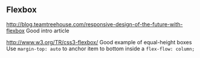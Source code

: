 
Flexbox
-------

http://blog.teamtreehouse.com/responsive-design-of-the-future-with-flexbox
Good intro article

http://www.w3.org/TR/css3-flexbox/
Good example of equal-height boxes
Use `margin-top: auto` to anchor item to bottom inside a `flex-flow: column;`
